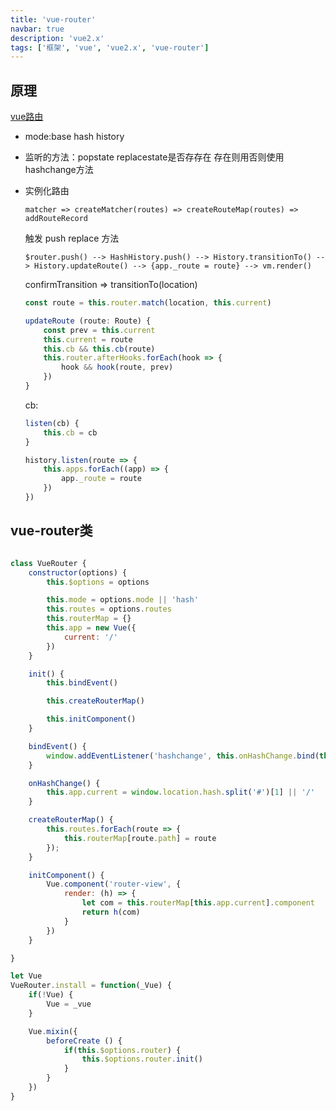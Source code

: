 ```yaml
---
title: 'vue-router'
navbar: true
description: 'vue2.x'
tags: ['框架', 'vue', 'vue2.x', 'vue-router']
---
```


## 原理

[vue路由](https://zhuanlan.zhihu.com/p/27588422)

- mode:base hash history

- 监听的方法：popstate replacestate是否存存在 存在则用否则使用hashchange方法

- 实例化路由

    `matcher => createMatcher(routes) => createRouteMap(routes) => addRouteRecord`

    触发 push replace  方法

    `$router.push() --> HashHistory.push() --> History.transitionTo() --> History.updateRoute() --> {app._route = route} --> vm.render()`

    confirmTransition => transitionTo(location)

    ``` js
    const route = this.router.match(location, this.current) 
    ```

    ```js
    updateRoute (route: Route) {
        const prev = this.current
        this.current = route
        this.cb && this.cb(route)
        this.router.afterHooks.forEach(hook => {
            hook && hook(route, prev)
        })
    }
    ```

    cb:

    ```  js
    listen(cb) {
        this.cb = cb
    }
    
    history.listen(route => {
        this.apps.forEach((app) => {
            app._route = route
        })
    })
    ```

## vue-router类

```js

class VueRouter {
    constructor(options) {
        this.$options = options

        this.mode = options.mode || 'hash'
        this.routes = options.routes
        this.routerMap = {}
        this.app = new Vue({
            current: '/'
        })
    }

    init() {
        this.bindEvent()

        this.createRouterMap()  

        this.initComponent()
    }

    bindEvent() {
        window.addEventListener('hashchange', this.onHashChange.bind(this))
    }

    onHashChange() {
        this.app.current = window.location.hash.split('#')[1] || '/'
    }

    createRouterMap() {
        this.routes.forEach(route => {
            this.routerMap[route.path] = route
        });
    }

    initComponent() {
        Vue.component('router-view', {
            render: (h) => {
                let com = this.routerMap[this.app.current].component
                return h(com)
            }
        })
    }

}

let Vue
VueRouter.install = function(_Vue) {
    if(!Vue) {
        Vue = _vue
    }

    Vue.mixin({
        beforeCreate () {
            if(this.$options.router) {
                this.$options.router.init()
            }
        }
    })
}
```